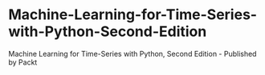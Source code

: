 # Machine-Learning-for-Time-Series-with-Python-Second-Edition
Machine Learning for Time-Series with Python, Second Edition - Published by Packt
